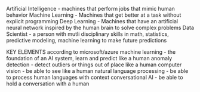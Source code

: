 Artificial Intelligence - machines that perform jobs that mimic human behavior
Machine Learning - Machines that get better at a task without explicit programming
Deep Learning - Machines that have an artificial neural network inspired by the human brain to solve complex problems
Data Scientist - a person with mutli disciplinary skills in math, statistics, predictive modeling, machine learning to make future predictions

KEY ELEMENTS according to microsoft/azure
machine learning - the foundation of an AI system, learn and predict like a human
anomaly detection - detect outliers or things out of place like a human
computer vision - be able to see like a human
natural language processing - be able to process human languages with context
conversational AI - be able to hold a conversation with a human
